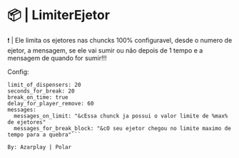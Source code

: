 # 📦 | LimiterEjetor 

❗ | Ele limita os ejetores nas chuncks 100% configuravel, desde o numero de ejetor, a mensagem, se ele vai sumir ou não depois de 1 tempo e a mensagem de quando for sumir!!!


Config:

```
limit_of_dispensers: 20
seconds_for_break: 20
break_on_time: true 
delay_for_player_remove: 60
messages:
  messages_on_limit: "&cEssa chunck ja possui o valor limite de %max% de ejetores"
  messages_for_break_block: "&cO seu ejetor chegou no limite maximo de tempo para a quebra"```

By: Azarplay | Polar
   
